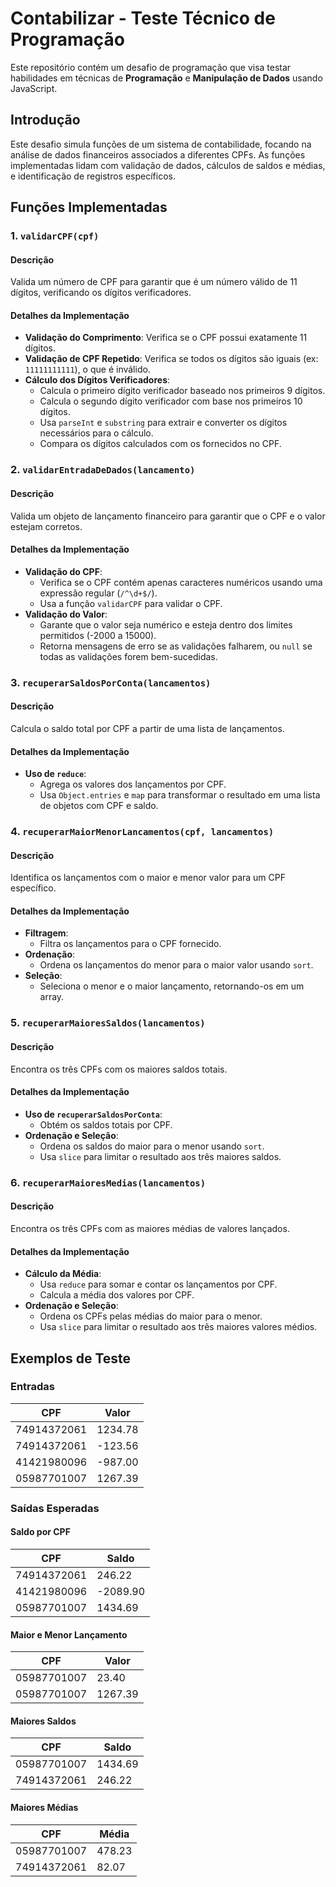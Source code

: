 # Contabilizar - Teste Técnico de Programação

Este repositório contém um desafio de programação que visa testar habilidades em técnicas de **Programação** e **Manipulação de Dados** usando JavaScript.

## Introdução

Este desafio simula funções de um sistema de contabilidade, focando na análise de dados financeiros associados a diferentes CPFs. As funções implementadas lidam com validação de dados, cálculos de saldos e médias, e identificação de registros específicos. 

## Funções Implementadas

### 1. `validarCPF(cpf)`

#### Descrição
Valida um número de CPF para garantir que é um número válido de 11 dígitos, verificando os dígitos verificadores.

#### Detalhes da Implementação
- **Validação do Comprimento**: Verifica se o CPF possui exatamente 11 dígitos.
- **Validação de CPF Repetido**: Verifica se todos os dígitos são iguais (ex: `11111111111`), o que é inválido.
- **Cálculo dos Dígitos Verificadores**:
  - Calcula o primeiro dígito verificador baseado nos primeiros 9 dígitos.
  - Calcula o segundo dígito verificador com base nos primeiros 10 dígitos.
  - Usa `parseInt` e `substring` para extrair e converter os dígitos necessários para o cálculo.
  - Compara os dígitos calculados com os fornecidos no CPF.

### 2. `validarEntradaDeDados(lancamento)`

#### Descrição
Valida um objeto de lançamento financeiro para garantir que o CPF e o valor estejam corretos.

#### Detalhes da Implementação
- **Validação do CPF**:
  - Verifica se o CPF contém apenas caracteres numéricos usando uma expressão regular (`/^\d+$/`).
  - Usa a função `validarCPF` para validar o CPF.
- **Validação do Valor**:
  - Garante que o valor seja numérico e esteja dentro dos limites permitidos (-2000 a 15000).
  - Retorna mensagens de erro se as validações falharem, ou `null` se todas as validações forem bem-sucedidas.

### 3. `recuperarSaldosPorConta(lancamentos)`

#### Descrição
Calcula o saldo total por CPF a partir de uma lista de lançamentos.

#### Detalhes da Implementação
- **Uso de `reduce`**:
  - Agrega os valores dos lançamentos por CPF.
  - Usa `Object.entries` e `map` para transformar o resultado em uma lista de objetos com CPF e saldo.
  
### 4. `recuperarMaiorMenorLancamentos(cpf, lancamentos)`

#### Descrição
Identifica os lançamentos com o maior e menor valor para um CPF específico.

#### Detalhes da Implementação
- **Filtragem**:
  - Filtra os lançamentos para o CPF fornecido.
- **Ordenação**:
  - Ordena os lançamentos do menor para o maior valor usando `sort`.
- **Seleção**:
  - Seleciona o menor e o maior lançamento, retornando-os em um array.

### 5. `recuperarMaioresSaldos(lancamentos)`

#### Descrição
Encontra os três CPFs com os maiores saldos totais.

#### Detalhes da Implementação
- **Uso de `recuperarSaldosPorConta`**:
  - Obtém os saldos totais por CPF.
- **Ordenação e Seleção**:
  - Ordena os saldos do maior para o menor usando `sort`.
  - Usa `slice` para limitar o resultado aos três maiores saldos.

### 6. `recuperarMaioresMedias(lancamentos)`

#### Descrição
Encontra os três CPFs com as maiores médias de valores lançados.

#### Detalhes da Implementação
- **Cálculo da Média**:
  - Usa `reduce` para somar e contar os lançamentos por CPF.
  - Calcula a média dos valores por CPF.
- **Ordenação e Seleção**:
  - Ordena os CPFs pelas médias do maior para o menor.
  - Usa `slice` para limitar o resultado aos três maiores valores médios.

## Exemplos de Teste

### Entradas

| CPF          | Valor    |
|--------------|----------|
| 74914372061  | 1234.78  |
| 74914372061  | -123.56  |
| 41421980096  | -987.00  |
| 05987701007  | 1267.39  |

### Saídas Esperadas

#### Saldo por CPF

| CPF          | Saldo    |
|--------------|----------|
| 74914372061  | 246.22   |
| 41421980096  | -2089.90 |
| 05987701007  | 1434.69  |

#### Maior e Menor Lançamento

| CPF          | Valor    |
|--------------|----------|
| 05987701007  | 23.40    |
| 05987701007  | 1267.39  |

#### Maiores Saldos

| CPF          | Saldo    |
|--------------|----------|
| 05987701007  | 1434.69  |
| 74914372061  | 246.22   |

#### Maiores Médias

| CPF          | Média    |
|--------------|----------|
| 05987701007  | 478.23   |
| 74914372061  | 82.07    |
